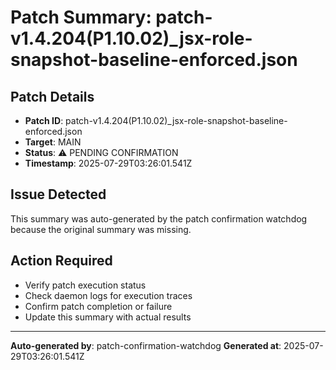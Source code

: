 # Patch Summary: patch-v1.4.204(P1.10.02)_jsx-role-snapshot-baseline-enforced.json

## Patch Details
- **Patch ID**: patch-v1.4.204(P1.10.02)_jsx-role-snapshot-baseline-enforced.json
- **Target**: MAIN
- **Status**: ⚠️ PENDING CONFIRMATION
- **Timestamp**: 2025-07-29T03:26:01.541Z

## Issue Detected
This summary was auto-generated by the patch confirmation watchdog because the original summary was missing.

## Action Required
- Verify patch execution status
- Check daemon logs for execution traces
- Confirm patch completion or failure
- Update this summary with actual results

---
**Auto-generated by**: patch-confirmation-watchdog
**Generated at**: 2025-07-29T03:26:01.541Z
